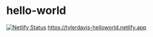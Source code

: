 # hello-world

[![Netlify Status](https://api.netlify.com/api/v1/badges/55efe4d0-0f9b-4369-8664-b087684f21e8/deploy-status)](https://app.netlify.com/sites/tylerdavis-helloworld/deploys)
https://tylerdavis-helloworld.netlify.app
